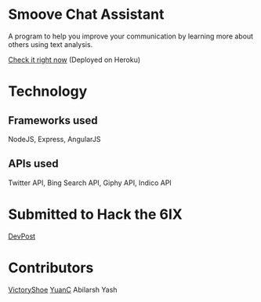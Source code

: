 # Smoove Chat Assistant
A program to help you improve your communication by learning more about others using text analysis.

[Check it right now](http://smoove-chat-assistant.herokuapp.com/) (Deployed on Heroku)

# Technology 
## Frameworks used
NodeJS, Express, AngularJS

## APIs used
Twitter API, Bing Search API, Giphy API, Indico API

# Submitted to Hack the 6IX
[DevPost](http://devpost.com/software/chat-assistant-and-personality-analyzer)

# Contributors
[VictoryShoe](https://github.com/VictoryShoe)
[YuanC](https://github.com/YuanC)
Abilarsh 
Yash 
